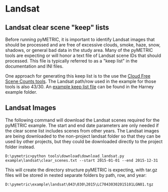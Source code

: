 # Landsat

## Landsat clear scene "keep" lists

Before running pyMETRIC, it is important to identify Landsat images that should be processed and are free of excessive clouds, smoke, haze, snow, shadows, or general bad data in the study area.  Many of the pyMETRIC tools are expecting or will honor a text file of Landsat scene IDs that should processed.  This file is typically referred to as a "keep list" in the documentation and INI files.

One approach for generating this keep list is to the use the [Cloud Free Scene Counts tools](https://github.com/DRI-WSWUP/cloud-free-scene-counts).  The Landsat path/row used in the example for those tools is also 43/30.  An [example keep list file](../example/landsat/clear_scenes.txt) can be found in the Harney example folder.

## Landsat Images

The following command will download the Landsat scenes required for the pyMETRIC example.  The start and end date parameters are only needed if the clear scene list includes scenes from other years.  The Landsat images are being downloaded to the non-project landsat folder so that they can be used by other projects, but they could be downloaded directly to the project folder instead.
```
D:\pymetric>python tools\download\download_landsat.py example\landsat\clear_scenes.txt --start 2015-01-01 --end 2015-12-31
```

This will create the directory structure pyMETRIC is expecting, with tar.gz files will be stored in nested separate folders by path, row, and year:
```
D:\pymetric\example\landsat\043\030\2015\LC70430302015101LGN01.tgz
```
